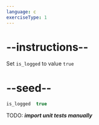 ```yaml
---
language: c
exerciseType: 1
---
```


# --instructions--

Set `is_logged` to value `true`

# --seed--

```c
is_logged  true
```

TODO: ___import unit tests manually___
